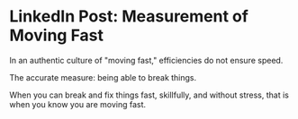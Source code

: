 # LinkedIn Post: Measurement of Moving Fast

In an authentic culture of "moving fast," efficiencies do not ensure speed.

The accurate measure: being able to break things.

When you can break and fix things fast, skillfully, and without stress, that is when you know you are moving fast.
